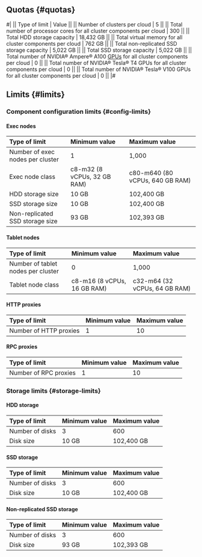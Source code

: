 ## Quotas {#quotas}

#|
|| Type of limit | Value ||
|| Number of clusters per cloud | 5 ||
|| Total number of processor cores for all cluster components per cloud | 300 ||
|| Total HDD storage capacity | 18,432 GB ||
|| Total virtual memory for all cluster components per cloud | 762 GB ||
|| Total non-replicated SSD storage capacity | 5,022 GB ||
|| Total SSD storage capacity | 5,022 GB ||
|| Total number of NVIDIA® Ampere® A100 [GPUs](../../compute/concepts/gpus.md) for all cluster components per cloud | 0 ||
|| Total number of NVIDIA® Tesla® T4 GPUs for all cluster components per cloud | 0 ||
|| Total number of NVIDIA® Tesla® V100 GPUs for all cluster components per cloud | 0 ||
|#

## Limits {#limits}

### Component configuration limits {#config-limits}

#### Exec nodes

| Type of limit                | Minimum value       | Maximum value      |
|:-------------------------------|:---------------------------|:---------------------------|
| Number of exec nodes per cluster | 1                          | 1,000                         |
| Exec node class                | c8-m32 (8 vCPUs, 32 GB RAM) | c80-m640 (80 vCPUs, 640 GB RAM) |
| HDD storage size | 10 GB | 102,400 GB |
| SSD storage size | 10 GB | 102,400 GB |
| Non-replicated SSD storage size | 93 GB | 102,393 GB |

#### Tablet nodes

| Type of limit                | Minimum value       | Maximum value      |
|:-------------------------------|:---------------------------|:---------------------------|
| Number of tablet nodes per cluster | 0 | 1,000 |
| Tablet node class              | c8-m16 (8 vCPUs, 16 GB RAM) | c32-m64 (32 vCPUs, 64 GB RAM) |
  
#### HTTP proxies

| Type of limit                | Minimum value       | Maximum value      |
|:-------------------------------|:---------------------------|:---------------------------|
| Number of HTTP proxies | 1 | 10 |

#### RPC proxies

| Type of limit                | Minimum value       | Maximum value      |
|:-------------------------------|:---------------------------|:---------------------------|
| Number of RPC proxies | 1 | 10 |

### Storage limits {#storage-limits}

#### HDD storage

| Type of limit                | Minimum value       | Maximum value      |
|:-------------------------------|:---------------------------|:---------------------------|
| Number of disks | 3 | 600 |
| Disk size | 10 GB | 102,400 GB |

#### SSD storage
  
| Type of limit                | Minimum value       | Maximum value      |
|:-------------------------------|:---------------------------|:---------------------------|
| Number of disks | 3 | 600 |
| Disk size | 10 GB | 102,400 GB |

#### Non-replicated SSD storage

| Type of limit                | Minimum value       | Maximum value      |
|:-------------------------------|:---------------------------|:---------------------------|
| Number of disks | 3 | 600 |
| Disk size | 93 GB | 102,393 GB |